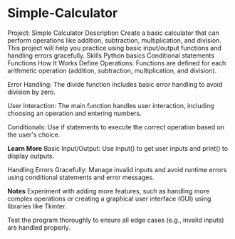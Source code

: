 # Simple-Calculator
Project: Simple Calculator
Description
Create a basic calculator that can perform operations like addition, subtraction, multiplication, and division.
This project will help you practice using basic input/output functions and handling errors gracefully.
Skills
Python basics
Conditional statements
Functions
How It Works
Define Operations: Functions are defined for each arithmetic operation (addition, subtraction, multiplication, and division).

Error Handling: The divide function includes basic error handling to avoid division by zero.

User Interaction: The main function handles user interaction, including choosing an operation and entering numbers.

Conditionals: Use if statements to execute the correct operation based on the user's choice.

**Learn More**
Basic Input/Output: Use input() to get user inputs and print() to display outputs.

Handling Errors Gracefully: Manage invalid inputs and avoid runtime errors using conditional statements and error messages.

**Notes**
Experiment with adding more features, such as handling more complex operations or creating a graphical user interface (GUI) using libraries like Tkinter.

Test the program thoroughly to ensure all edge cases (e.g., invalid inputs) are handled properly.
